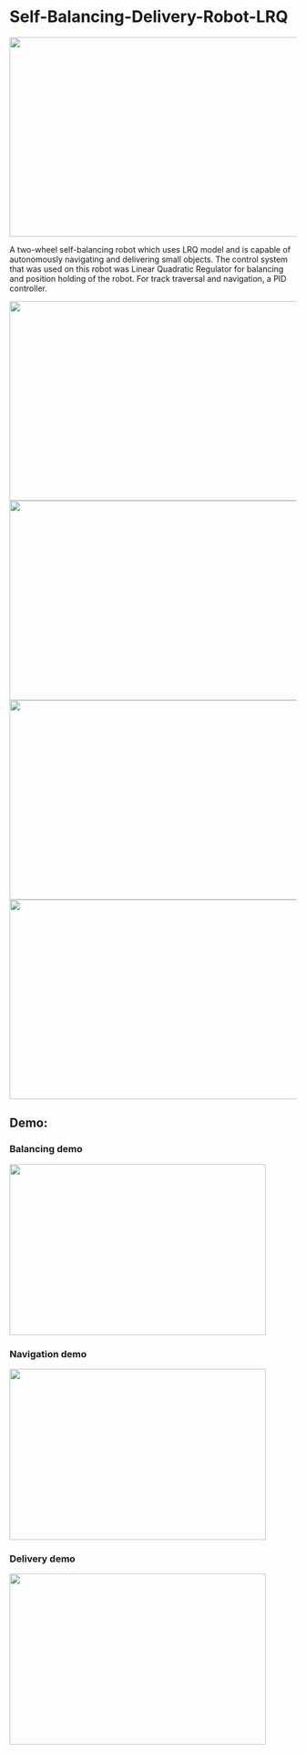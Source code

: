 # Self-Balancing-Delivery-Robot-LRQ

<img src="https://i.imgur.com/rAdH2ij.png" width="550" height="350" />

A two-wheel self-balancing robot which uses LRQ model and is capable of autonomously navigating and delivering small objects. The control system that was used on this robot was Linear Quadratic Regulator for balancing and position holding of the robot. For track traversal and navigation, a PID controller.

<img src="https://i.imgur.com/T6ZdTwF.png" width="550" height="350" />

<img src="https://i.imgur.com/OwnosCn.png" width="550" height="350" />

<img src="https://i.imgur.com/bv95ENo.png" width="550" height="350" />

<img src="https://i.imgur.com/fG3xzzK.png" width="550" height="350" />


## Demo:
### Balancing demo

[<img src="https://i.imgur.com/uxMcaOL.png" width="450" height="300" />](https://www.youtube.com/watch?v=iqXPmz6Rj_U)

### Navigation demo

[<img src="https://i.imgur.com/T3yy7Sq.png" width="450" height="300" />](https://www.youtube.com/watch?v=zpIfSJJgg_g)

### Delivery demo
[<img src="https://i.imgur.com/Bhpgyoh.png" width="450" height="300" />](https://www.youtube.com/watch?v=JMVLNMsoCcU)


